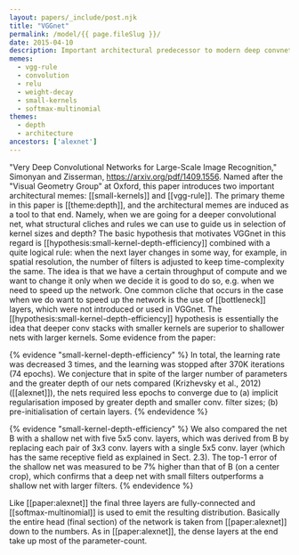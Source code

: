 ```yaml
---
layout: papers/_include/post.njk
title: "VGGnet"
permalink: /model/{{ page.fileSlug }}/
date: 2015-04-10
description: Important architectural predecessor to modern deep convnets
memes:
  - vgg-rule
  - convolution
  - relu
  - weight-decay
  - small-kernels
  - softmax-multinomial
themes:
  - depth
  - architecture
ancestors: ['alexnet']
---
```


"Very Deep Convolutional Networks for Large-Scale Image Recognition," Simonyan and Zisserman, https://arxiv.org/pdf/1409.1556. Named after the "Visual Geometry Group" at Oxford, this paper introduces two important architectural memes: [[small-kernels]] and [[vgg-rule]]. The primary theme in this paper is [[theme:depth]], and the architectural memes are induced as a tool to that end. Namely, when we are going for a deeper convolutional net, what structural cliches and rules we can use to guide us in selection of kernel sizes and depth? The basic hypothesis that motivates VGGnet in this regard is [[hypothesis:small-kernel-depth-efficiency]] combined with a quite logical rule: when the next layer changes in some way, for example, in spatial resolution, the number of filters is adjusted to keep time-complexity the same. The idea is that we have a certain throughput of compute and we want to change it only when we decide it is good to do so, e.g. when we need to speed up the network. One common cliche that occurs in the case when we do want to speed up the network is the use of [[bottleneck]] layers, which were not introduced or used in VGGnet. The [[hypothesis:small-kernel-depth-efficiency]] hypothesis is essentially the idea that deeper conv stacks with smaller kernels are superior to shallower nets with larger kernels. Some evidence from the paper:

{% evidence "small-kernel-depth-efficiency" %}
In total, the learning rate was decreased 3 times, and the learning was stopped after 370K iterations (74 epochs). We conjecture that in spite of the larger number of parameters and the greater depth of our nets compared (Krizhevsky et al., 2012) ([[alexnet]]), the nets required less epochs to converge due to (a) implicit regularisation imposed by greater depth and smaller conv. filter sizes; (b) pre-initialisation of certain layers.
{% endevidence %}

{% evidence "small-kernel-depth-efficiency" %}
We also compared the net B with a shallow net with five 5x5 conv. layers, which was derived from B by replacing each pair of 3x3 conv. layers with a single 5x5 conv. layer (which has the same receptive field as explained in Sect. 2.3). The top-1 error of the shallow net was measured to be 7% higher than that of B (on a center crop), which confirms that a deep net with small filters outperforms a shallow net with larger filters.
{% endevidence %}

Like [[paper:alexnet]] the final three layers are fully-connected and [[softmax-multinomial]] is used to emit the resulting distribution. Basically the entire head (final section) of the network is taken from [[paper:alexnet]] down to the numbers. As in [[paper:alexnet]], the dense layers at the end take up most of the parameter-count.
